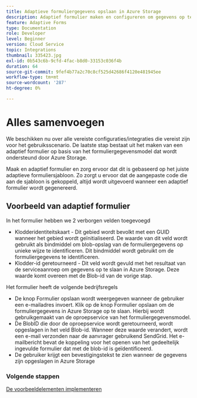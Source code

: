 ```yaml
---
title: Adaptieve formuliergegevens opslaan in Azure Storage
description: Adaptief formulier maken en configureren om gegevens op te slaan in Azure Storage
feature: Adaptive Forms
type: Documentation
role: Developer
level: Beginner
version: Cloud Service
topic: Integrations
thumbnail: 335423.jpg
exl-id: 0b543c6b-9cfd-4fac-b8d0-33153c036f4b
duration: 64
source-git-commit: 9fef4b77a2c70c8cf525d42686f4120e481945ee
workflow-type: tm+mt
source-wordcount: '287'
ht-degree: 0%

---
```


# Alles samenvoegen

We beschikken nu over alle vereiste configuraties/integraties die vereist zijn voor het gebruiksscenario. De laatste stap bestaat uit het maken van een adaptief formulier op basis van het formuliergegevensmodel dat wordt ondersteund door Azure Storage.

Maak en adaptief formulier en zorg ervoor dat dit is gebaseerd op het juiste adaptieve formuliersjabloon. Zo zorgt u ervoor dat de aangepaste code die aan de sjabloon is gekoppeld, altijd wordt uitgevoerd wanneer een adaptief formulier wordt gegenereerd.

## Voorbeeld van adaptief formulier

In het formulier hebben we 2 verborgen velden toegevoegd

* Klodderidentiteitskaart - Dit gebied wordt bevolkt met een GUID wanneer het gebied wordt geïnitialiseerd. De waarde van dit veld wordt gebruikt als bindmiddel om blob-opslag van de formuliergegevens op unieke wijze te identificeren. Dit bindmiddel wordt gebruikt om de formuliergegevens te identificeren.
* Klodder-id geretourneerd - Dit veld wordt gevuld met het resultaat van de serviceaanroep om gegevens op te slaan in Azure Storage. Deze waarde komt overeen met de Blob-id van de vorige stap.

Het formulier heeft de volgende bedrijfsregels

* De knop Formulier opslaan wordt weergegeven wanneer de gebruiker een e-mailadres invoert. Klik op de knop Formulier opslaan om de formuliergegevens in Azure Storage op te slaan. Hierbij wordt gebruikgemaakt van de oproepservice van het formuliergegevensmodel.
* De BlobID die door de oproepservice wordt geretourneerd, wordt opgeslagen in het veld Blob-id. Wanneer deze waarde verandert, wordt een e-mail verzonden naar de aanvrager gebruikend SendGrid. Het e-mailbericht bevat de koppeling voor het openen van het gedeeltelijk ingevulde formulier dat met de blob-id is geïdentificeerd.
* De gebruiker krijgt een bevestigingstekst te zien wanneer de gegevens zijn opgeslagen in Azure Storage

### Volgende stappen

[De voorbeeldelementen implementeren](./deploy-sample-assets.md)

